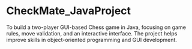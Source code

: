 # CheckMate_JavaProject
To build a two-player GUI-based Chess game in Java, focusing on game rules, move validation, and an  interactive interface. The project helps improve skills in object-oriented programming and GUI development.  
